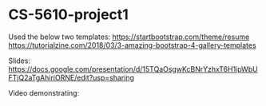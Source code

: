 # CS-5610-project1

Used the below two templates: 
https://startbootstrap.com/theme/resume
https://tutorialzine.com/2018/03/3-amazing-bootstrap-4-gallery-templates


Slides: https://docs.google.com/presentation/d/15TQaOsgwKcBNrYzhxT6H1ipWbUFTjQ2aTgAhiriORNE/edit?usp=sharing

Video demonstrating: 

